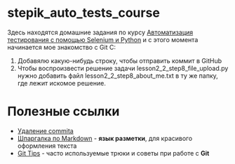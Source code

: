 # stepik_auto_tests_course
Здесь находятся домашние задания по курсу [Автоматизация тестирования с помощью Selenium и Python](https://stepik.org/course/575)
и с этого момента начинается мое знакомство с Git C:


1) Добавялю какую-нибудь строку, чтобы отправить коммит в GitHub
2) Чтобы воспроизвести решение задачи lesson2_2_step8_file_upload.py нужно добавить файл lesson2_2_step8_about_me.txt в ту же папку, где лежит искомое решение.

# Полезные ссылки
* [Удаление commita](https://gist.github.com/vorozhba/b458077f396191a6105cf91e1739a313)
* [Шпаргалка по Markdown](https://github.com/sandino/Markdown-Cheatsheet) - **язык разметки**, для красивого оформления текста
* [Git Tips](https://github.com/VitaliyYa/git-tips) - часто используемые трюки и советы при работе с **Git**